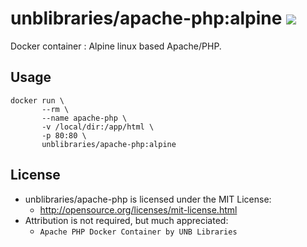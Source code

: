 # unblibraries/apache-php:alpine [![](https://badge.imagelayers.io/unblibraries/apache-php:alpine.svg)](https://imagelayers.io/?images=unblibraries/apache-php:alpine 'Get your own badge on imagelayers.io')
Docker container : Alpine linux based Apache/PHP.

## Usage
```
docker run \
       --rm \
       --name apache-php \
       -v /local/dir:/app/html \
       -p 80:80 \
       unblibraries/apache-php:alpine
```

## License
- unblibraries/apache-php is licensed under the MIT License:
  - http://opensource.org/licenses/mit-license.html
- Attribution is not required, but much appreciated:
  - `Apache PHP Docker Container by UNB Libraries`
